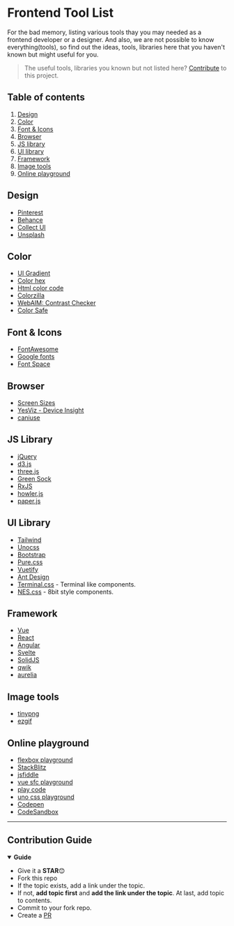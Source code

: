 # Frontend Tool List

For the bad memory, listing various tools thay you may needed as a frontend developer or a designer. And also, we are not possible to know everything(tools), so find out the ideas, tools, libraries here that you haven't known but might useful for you.

> The useful tools, libraries you known but not listed here? [Contribute](#contribution-guide) to this project.

## Table of contents

1. [Design](#design)
2. [Color](#color)
3. [Font & Icons](#font--icons)
4. [Browser](#browser)
5. [JS library](#js-library)
6. [UI library](#ui-library)
7. [Framework](#framework)
8. [Image tools](#image-tools)
9. [Online playground](#online-playground)


## Design

- [Pinterest](https://www.pinterest.com/)
- [Behance](https://www.behance.net/)
- [Collect UI](https://collectui.com/)
- [Unsplash](https://unsplash.com/)


## Color

- [UI Gradient](https://uigradients.com/#GradeGrey)
- [Color hex](https://www.color-hex.com/)
- [Html color code](https://htmlcolorcodes.com/)
- [Colorzilla](https://www.colorzilla.com/)
- [WebAIM: Contrast Checker](https://webaim.org/resources/contrastchecker/)
- [Color Safe](http://colorsafe.co/)

## Font & Icons

- [FontAwesome](https://fontawesome.com/)
- [Google fonts](https://fonts.google.com/)
- [Font Space](https://www.fontspace.com/)


## Browser

- [Screen Sizes](https://screensiz.es/phone)
- [YesViz - Device Insight](https://yesviz.com/)
- [caniuse](https://caniuse.com/)

## JS Library

- [jQuery](https://api.jquery.com/)
- [d3.js](https://d3js.org/)
- [three.js](https://threejs.org/)
- [Green Sock](https://greensock.com/docs/)
- [RxJS](https://rxjs.dev/)
- [howler.js](https://github.com/goldfire/howler.js#documentation)
- [paper.js](http://paperjs.org/)


## UI Library

- [Tailwind](https://tailwindcss.com/)
- [Unocss](https://uno.antfu.me/)
- [Bootstrap](https://getbootstrap.com/)
- [Pure.css](https://purecss.io/)
- [Vuetify](https://vuetifyjs.com/en/)
- [Ant Design](https://ant.design/)
- [Terminal.css](https://terminalcss.xyz/) - Terminal like components.
- [NES.css](https://nostalgic-css.github.io/NES.css/) - 8bit style components.

## Framework

- [Vue](https://vuejs.org/)
- [React](https://zh-hant.reactjs.org/)
- [Angular](https://angular.io/)
- [Svelte](https://svelte.dev/)
- [SolidJS](https://www.solidjs.com/)
- [qwik](https://qwik.builder.io/)
- [aurelia](https://aurelia.io/)


## Image tools

- [tinypng](https://tinypng.com/)
- [ezgif](https://ezgif.com/video-to-gif)


## Online playground

- [flexbox playground](https://flexbox.tech/)
- [StackBlitz](https://stackblitz.com/)
- [jsfiddle](https://jsfiddle.net/)
- [vue sfc playground](https://sfc.vuejs.org/)
- [play code](https://playcode.io/)
- [uno css playground](https://uno.antfu.me/play/)
- [Codepen](https://codepen.io/)
- [CodeSandbox](https://codesandbox.io/)

---

## Contribution Guide

<details open>
  <summary> <strong>Guide</strong> </summary>

- Give it a **STAR**😊
- Fork this repo
- If the topic exists, add a link under the topic.
- If not, **add topic first** and **add the link under the topic**. At last, add topic to contents.
- Commit to your fork repo.
- Create a [PR](https://github.com/kurt-liao/frontend-tool-list/pulls)


</details>
